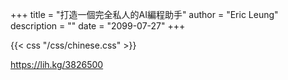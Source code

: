 +++
title = "打造一個完全私人的AI編程助手"
author = "Eric Leung"
description = ""
date = "2099-07-27"
+++

{{< css "/css/chinese.css" >}}

<https://lih.kg/3826500>

